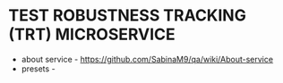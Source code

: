 # TEST ROBUSTNESS TRACKING (TRT) MICROSERVICE
* about service - https://github.com/SabinaM9/qa/wiki/About-service
* presets - 
